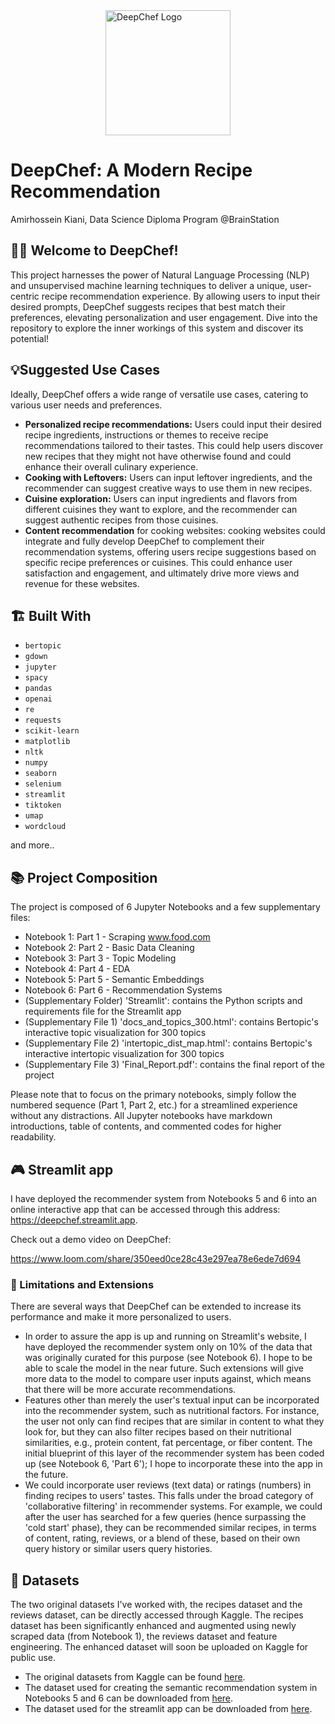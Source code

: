 <div style="display: flex; justify-content: center;">
  <img src="https://github.com/amirkiaml/DeepChef-BSTN-Capstone/blob/main/Logo.png" alt="DeepChef Logo" width="200" height="200" />
</div>

# DeepChef: A Modern Recipe Recommendation
Amirhossein Kiani, Data Science Diploma Program @BrainStation

## 👨‍🍳 Welcome to DeepChef!

This project harnesses the power of Natural Language Processing (NLP) and unsupervised machine learning techniques to deliver a unique, user-centric recipe recommendation experience. By allowing users to input their desired prompts, DeepChef suggests recipes that best match their preferences, elevating personalization and user engagement. Dive into the repository to explore the inner workings of this system and discover its potential!

## 💡Suggested Use Cases 
Ideally, DeepChef offers a wide range of versatile use cases, catering to various user needs and preferences.

- **Personalized recipe recommendations:** Users could input their desired recipe ingredients, instructions or themes to receive recipe recommendations tailored to their tastes. This could help users discover new recipes that they might not have otherwise found and could enhance their overall culinary experience.
- **Cooking with Leftovers:** Users can input leftover ingredients, and the recommender can suggest creative ways to use them in new recipes.
- **Cuisine exploration:** Users can input ingredients and flavors from different cuisines they want to explore, and the recommender can suggest authentic recipes from those cuisines.
- **Content recommendation** for cooking websites: cooking websites could integrate and fully develop DeepChef to complement their recommendation systems, offering users recipe suggestions based on specific recipe preferences or cuisines. This could enhance user satisfaction and engagement, and ultimately drive more views and revenue for these websites.


## 🏗 Built With 
- `bertopic`
- `gdown`
- `jupyter`
- `spacy`
- `pandas`
- `openai`
- `re`
- `requests`
- `scikit-learn`
- `matplotlib`
- `nltk`
- `numpy`
- `seaborn`
- `selenium`
- `streamlit`
- `tiktoken`
- `umap`
- `wordcloud`
  
and more..

## 📚 Project Composition
The project is composed of 6 Jupyter Notebooks and a few supplementary files:

- Notebook 1: Part 1 - Scraping www.food.com
- Notebook 2: Part 2 - Basic Data Cleaning
- Notebook 3: Part 3 - Topic Modeling
- Notebook 4: Part 4 - EDA
- Notebook 5: Part 5 - Semantic Embeddings
- Notebook 6: Part 6 - Recommendation Systems
- (Supplementary Folder) 'Streamlit': contains the Python scripts and requirements file for the Streamlit app
- (Supplementary File 1) 'docs_and_topics_300.html': contains Bertopic's interactive topic visualization for 300 topics
- (Supplementary File 2) 'intertopic_dist_map.html': contains Bertopic's interactive intertopic visualization for 300 topics
- (Supplementary File 3) 'Final_Report.pdf': contains the final report of the project

Please note that to focus on the primary notebooks, simply follow the numbered sequence (Part 1, Part 2, etc.) for a streamlined experience without any distractions. All Jupyter notebooks have markdown introductions, table of contents, and commented codes for higher readability.

## 🎮 Streamlit app 
I have deployed the recommender system from Notebooks 5 and 6 into an online interactive app that can be accessed through this address: https://deepchef.streamlit.app.

Check out a demo video on DeepChef:

<!-- [![DeepChef](https://drive.google.com/uc?id=1vLItXqQDOEdFYyEd0Egnf6fkW8HXHo8x)](https://www.loom.com/share/350eed0ce28c43e297ea78e6ede7d694)-->
https://www.loom.com/share/350eed0ce28c43e297ea78e6ede7d694 

### 🔭 Limitations and Extensions

There are several ways that DeepChef can be extended to increase its performance and make it more personalized to users.

- In order to assure the app is up and running on Streamlit's website, I have deployed the recommender system only on 10% of the data that was originally curated for this purpose (see Notebook 6). I hope to be able to scale the model in the near future. Such extensions will give more data to the model to compare user inputs against, which means that there will be more accurate recommendations.
- Features other than merely the user's textual input can be incorporated into the recommender system, such as nutritional factors. For instance, the user not only can find recipes that are similar in content to what they look for, but they can also filter recipes based on their nutritional similarities, e.g., protein content, fat percentage, or fiber content. The initial blueprint of this layer of the recommender system has been coded up (see Notebook 6, 'Part 6'); I hope to incorporate these into the app in the future.
- We could incorporate user reviews (text data) or ratings (numbers) in finding recipes to users' tastes. This falls under the broad category of 'collaborative filtering' in recommender systems. For example, we could after the user has searched for a few queries (hence surpassing the 'cold start' phase), they can be recommended similar recipes, in terms of content, rating, reviews, or a blend of these, based on their own query history or similar users query histories.


## 💾 Datasets 
The two original datasets I've worked with, the recipes dataset and the reviews dataset, can be directly accessed through Kaggle.  The recipes dataset has been significantly enhanced and augmented using newly scraped data (from Notebook 1), the reviews dataset and feature engineering. The enhanced dataset will soon be uploaded on Kaggle for public use.

- The original datasets from Kaggle can be found [here](https://www.kaggle.com/datasets/irkaal/foodcom-recipes-and-reviews).
- The dataset used for creating the semantic recommendation system in Notebooks 5 and 6 can be downloaded from [here](https://www.dropbox.com/scl/fi/165kyme2d72iitpg1wbtd/recipes_with_ada_embeddings.pkl?rlkey=8331x1vqq7zjn6hov6mjw1srb&dl=1).
- The dataset used for the streamlit app can be downloaded from [here](https://drive.google.com/uc?id=1Xu1s427Goe787gCjRysCj5SWb8psbFH6&export=download).
